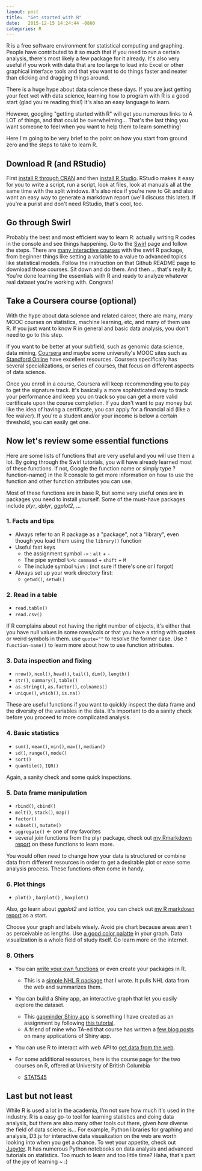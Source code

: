```yaml
---
layout: post
title:  "Get started with R"
date:   2015-12-15 14:24:44 -0800
categories: R 
---
```

R is a free software environment for statistical computing and graphing. People have contributed to it so much that if you need to run a certain analysis, there's most likely a few package for it already. It's also very useful if you work with data that are too large to load into Excel or other graphical interface tools and that you want to do things faster and neater than clicking and dragging things around. 
<!--more-->

There is a huge hype about data science these days. If you are just getting your feet wet with data science, learning how to program with R is a good start (glad you're reading this!) It's also an easy language to learn.

However, googling "getting started with R" will get you numerous links to A LOT of things, and that could be overwhelming... That's the last thing you want someone to feel when you want to help them to learn something! 

Here I'm going to be very brief to the point on how you start from ground zero and the steps to take to learn R. 

## Download R (and RStudio)

First [install R through CRAN](https://cran.rstudio.com/) and then [install R Studio](https://www.rstudio.com/products/rstudio/download/). RStudio makes it easy for you to write a script, run a script, look at files, look at manuals all at the same time with the split windows. It's also nice if you're new to Git and also want an easy way to generate a markdown report (we'll discuss this later). If you're a purist and don't need RStudio, that's cool, too. 

## Go through Swirl

Probably the best and most efficient way to learn R: actually writing R codes in the console and see things happening. Go to the [Swirl](http://swirlstats.com/students.html) page and follow the steps. There are [many interactive courses](https://github.com/swirldev/swirl_courses) with the swirl R package, from beginner things like setting a variable to a value to advanced topics like statistical models. Follow the instruction on that Github README page to download those courses. Sit down and do them. And then ... that's really it. You're done learning the essentials with R and ready to analyze whatever real dataset you're working with. Congrats!

 
## Take a Coursera course (optional)

With the hype about data science and related career, there are many, many MOOC courses on statistics, machine learning, etc, and many of them use R. If you just want to know R in general and basic data analysis, you don't need to go to this step. 

If you want to be better at your subfield, such as genomic data science, data mining, [Coursera](https://www.coursera.org/) and maybe some university's MOOC sites such as [Standford Online](http://online.stanford.edu/courses) have excellent resources. Coursera specifically has several specializations, or series of courses, that focus on different aspects of data science. 

Once you enroll in a course, Coursera will keep recommending you to pay to get the signature track. It's basically a more sophisticated way to track your performance and keep you on track so you can get a more valid certificate upon the course completion. If you don't want to pay money but like the idea of having a certificate, you can apply for a financial aid (like a fee waiver). If you're a student and/or your income is below a certain threshold, you can easily get one. 


## Now let's review some essential functions

Here are some lists of functions that are very useful and you will use them a lot. By going through the Swirl tutorials, you will have already learned most of these functions. If not, Google the function name or simply type ?function-name() in the R console to get more information on how to use the function and other function attributes you can use. 

Most of these functions are in base R, but some very useful ones are in packages you need to install yourself. Some of the must-have packages include _plyr_, _dplyr_, _ggplot2_, ... 

### 1. Facts and tips

- Always refer to an R package as a "package", not a "library", even though you load them using the `library()` function
- Useful fast keys
    - the assignment symbol `->`  :  `alt` + `-`
    - The pipe symbol `%>%`: `command` + `shift` + `M` 
    - The include symbol `%in%` : (not sure if there's one or I forgot)
- Always set up your work directory first: 
    - `getwd()`, `setwd()`

### 2. Read in a table 
- `read.table()` 
- `read.csv()`

If R complains about not having the right number of objects, it's either that you have null values in some rows/cols or that you have a string with quotes or weird symbols in them. use `quote=""` to resolve the former case. Use `?function-name()` to learn more about how to use function attributes. 

### 3. Data inspection and fixing
- `nrow()`, `ncol()`, `head()`, `tail()`, `dim()`, `length()`
- `str()`, `summary()`, `table()`
- `as.string()`, `as.factor()`, `colnames()`
- `unique()`, `which()`, `is.na()`

These are useful functions if you want to quickly inspect the data frame and the diversity of the variables in the data. It's important to do a sanity check before you proceed to more complicated analysis. 

### 4. Basic statistics
- `sum()`, `mean()`, `min()`, `max()`, `median()`
- `sd()`, `range()`, `mode()`
- `sort()`
- `quantile()`, `IQR()`

Again, a sanity check and some quick inspections. 

### 5. Data frame manipulation
- `rbind()`, `cbind()` 
- `melt()`, `stack()`, `map()`
- `factor()`
- `subset()`, `mutate()` 
- `aggregate()` <- one of my favorites
- several join functions from the plyr package, check out [my Rmarkdown report](https://github.com/santina/STAT-545/blob/master/HW7/hw7_data_wrangling.md) on these functions to learn more. 

You would often need to change how your data is structured or combine data from different resources in order to get a desirable plot or ease some analysis process. These functions often come in handy. 

### 6. Plot things 
- `plot()` , `barplot()` , `boxplot()`

Also, go learn about _ggplot2_ and _lattice_, you can check out [my R markdown report](https://github.com/santina/STAT-540/blob/master/Seminar3/Seminar3.md) as a start. 

Choose your graph and labels wisely. Avoid pie chart because areas aren't as perceivable as lengths. Use [a good color palatte](http://www.cookbook-r.com/Graphs/Colors_(ggplot2)/) in your graph. Data visualization is a whole field of study itself. Go learn more on the internet. 

### 8. Others 
- You can [write your own functions](http://www.statmethods.net/management/userfunctions.html) or even create your packages in R. 
    - This is a [simple NHL R package](https://github.com/santina/gameplay) that I wrote. It pulls NHL data from the web and summarizes them. 
    
- You can build a Shiny app, an interactive graph that let you easily explore the dataset. 
    - This [gapminder Shiny app](https://santinalin.shinyapps.io/Gapminder_App/) is something I have created as an assignment by following [this tutorial](http://stat545-ubc.github.io/shiny00_index.html). 
    - A friend of mine who TA-ed that course has written a [few blog posts](http://deanattali.com/) on many applications of Shiny app. 

- You can use R to interact with web API to [get data from the web](http://stat545-ubc.github.io/webdata03_activity.html). 

- For some additional resources, here is the course page for the two courses on R, offered at University of British Columbia 
    - [STAT545](http://stat545-ubc.github.io)

## Last but not least
While R is used a lot in the academia, I'm not sure how much it's used in the industry. R is a easy go-to tool for learning statistics and doing data analysis, but there are also many other tools out there, given how diverse the field of data science is... For example, Python libraries for graphing and analysis, D3.js for interactive data visualization on the web are worth looking into when you get a chance. To wet your appetite, check out [Jupyter](http://nbviewer.ipython.org/). It has numerous Python notebooks on data analysis and advanced tutorials on statistics. Too much to learn and too little time? Haha, that's part of the joy of learning ~ :) 